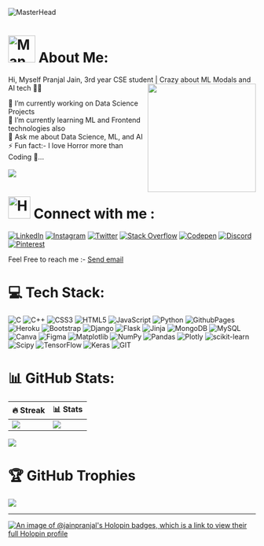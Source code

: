 ![MasterHead](https://raw.githubusercontent.com/rahulbanerjee26/githubProfileReadmeGenerator/main/banners/banner7.png)
# <img src="https://raw.githubusercontent.com/Tarikul-Islam-Anik/Animated-Fluent-Emojis/master/Emojis/People%20with%20professions/Man%20Technologist%20Medium%20Skin%20Tone.png" alt="Man Technologist Medium Skin Tone"  height="55" /> About Me:
Hi, Myself Pranjal Jain, 3rd year CSE student | Crazy about ML Modals and AI tech 👨‍💻
<img src="https://camo.githubusercontent.com/8bf6f6d78abc81fcf9c49f10649423e73ea44bc248e83aaae8759d401c829a84/68747470733a2f2f70687973696373677572756b756c2e66696c65732e776f726470726573732e636f6d2f323031392f30322f6368617261637465722d312e676966" height=220px align="right" >

🔭 I’m currently working on Data Science Projects<br>
🌱 I’m currently learning ML and Frontend technologies also <br>
💬 Ask me about Data Science, ML, and AI<br>
⚡ Fun fact:- I love Horror more than Coding 👻...<br><br>
[![](https://visitcount.itsvg.in/api?id=Jain-Pranjal&icon=2&color=12)](https://visitcount.itsvg.in)


# <img src="https://raw.githubusercontent.com/Tarikul-Islam-Anik/Animated-Fluent-Emojis/master/Emojis/Hand%20gestures/Handshake.png" alt="Handshake"  height="45" /> Connect with me :

[![LinkedIn](https://img.shields.io/badge/LinkedIn-%230077B5.svg?logo=linkedin&logoColor=white)](https://linkedin.com/in/pranjalll) 
[![Instagram](https://img.shields.io/badge/Instagram-%23E4405F.svg?logo=Instagram&logoColor=white)](https://instagram.com/pranjalll_jain) 
[![Twitter](https://img.shields.io/badge/Twitter-%231DA1F2.svg?logo=Twitter&logoColor=white)](https://twitter.com/PranjalJain03) 
[![Stack Overflow](https://img.shields.io/badge/-Stackoverflow-FE7A16?logo=stack-overflow&logoColor=white)](https://stackoverflow.com/users/20373481)
[![Codepen](https://img.shields.io/badge/Codepen-000000?style=for-the-badge&logo=codepen&logoColor=white)](https://codepen.io/Jain-Pranjal) 
[![Discord](https://img.shields.io/badge/Discord-%237289DA.svg?logo=discord&logoColor=white)](https://discord.gg/939395017628332063) 
[![Pinterest](https://img.shields.io/badge/Pinterest-%23E60023.svg?logo=Pinterest&logoColor=white)](https://pinterest.com/PranjalllJ)
 

Feel Free to reach me :- <a href="mailto:pranjalworkon@gmail.com">Send email</a><br>

# 💻 Tech Stack:
![C](https://img.shields.io/badge/c-%2300599C.svg?style=for-the-badge&logo=c&logoColor=white) ![C++](https://img.shields.io/badge/c++-%2300599C.svg?style=for-the-badge&logo=c%2B%2B&logoColor=white) ![CSS3](https://img.shields.io/badge/css3-%231572B6.svg?style=for-the-badge&logo=css3&logoColor=white) ![HTML5](https://img.shields.io/badge/html5-%23E34F26.svg?style=for-the-badge&logo=html5&logoColor=white) ![JavaScript](https://img.shields.io/badge/javascript-%23323330.svg?style=for-the-badge&logo=javascript&logoColor=%23F7DF1E) ![Python](https://img.shields.io/badge/python-3670A0?style=for-the-badge&logo=python&logoColor=ffdd54) ![GithubPages](https://img.shields.io/badge/github%20pages-121013?style=for-the-badge&logo=github&logoColor=white) ![Heroku](https://img.shields.io/badge/heroku-%23430098.svg?style=for-the-badge&logo=heroku&logoColor=white) ![Bootstrap](https://img.shields.io/badge/bootstrap-%238511FA.svg?style=for-the-badge&logo=bootstrap&logoColor=white) ![Django](https://img.shields.io/badge/django-%23092E20.svg?style=for-the-badge&logo=django&logoColor=white) ![Flask](https://img.shields.io/badge/flask-%23000.svg?style=for-the-badge&logo=flask&logoColor=white) ![Jinja](https://img.shields.io/badge/jinja-white.svg?style=for-the-badge&logo=jinja&logoColor=black) ![MongoDB](https://img.shields.io/badge/MongoDB-%234ea94b.svg?style=for-the-badge&logo=mongodb&logoColor=white) ![MySQL](https://img.shields.io/badge/mysql-%2300000f.svg?style=for-the-badge&logo=mysql&logoColor=white) ![Canva](https://img.shields.io/badge/Canva-%2300C4CC.svg?style=for-the-badge&logo=Canva&logoColor=white) ![Figma](https://img.shields.io/badge/figma-%23F24E1E.svg?style=for-the-badge&logo=figma&logoColor=white) ![Matplotlib](https://img.shields.io/badge/Matplotlib-%23ffffff.svg?style=for-the-badge&logo=Matplotlib&logoColor=black) ![NumPy](https://img.shields.io/badge/numpy-%23013243.svg?style=for-the-badge&logo=numpy&logoColor=white) ![Pandas](https://img.shields.io/badge/pandas-%23150458.svg?style=for-the-badge&logo=pandas&logoColor=white) ![Plotly](https://img.shields.io/badge/Plotly-%233F4F75.svg?style=for-the-badge&logo=plotly&logoColor=white) ![scikit-learn](https://img.shields.io/badge/scikit--learn-%23F7931E.svg?style=for-the-badge&logo=scikit-learn&logoColor=white) ![Scipy](https://img.shields.io/badge/SciPy-%230C55A5.svg?style=for-the-badge&logo=scipy&logoColor=%white) ![TensorFlow](https://img.shields.io/badge/TensorFlow-%23FF6F00.svg?style=for-the-badge&logo=TensorFlow&logoColor=white) ![Keras](https://img.shields.io/badge/Keras-%23D00000.svg?style=for-the-badge&logo=Keras&logoColor=white) ![GIT](https://img.shields.io/badge/Git-fc6d26?style=for-the-badge&logo=git&logoColor=white)<br>
# 📊 GitHub Stats:
| 🔥 Streak | 📊 Stats |
| --- | --- |
|![](https://github-readme-streak-stats.herokuapp.com/?user=Jain-Pranjal&theme=dracula&hide_border=true)|![](https://github-readme-stats.vercel.app/api?username=Jain-Pranjal&theme=dracula&hide_border=true&include_all_commits=false&count_private=false)|<br/>

![](https://github-readme-stats.vercel.app/api/top-langs/?username=Jain-Pranjal&theme=dracula&hide_border=true&include_all_commits=false&count_private=false&layout=compact)

# 🏆 GitHub Trophies
![](https://github-profile-trophy.vercel.app/?username=Jain-Pranjal&theme=radical&no-frame=false&no-bg=true&margin-w=4)

---

<!--Hactober fest -->
[![An image of @jainpranjal's Holopin badges, which is a link to view their full Holopin profile](https://holopin.me/jainpranjal)](https://holopin.io/@jainpranjal)
